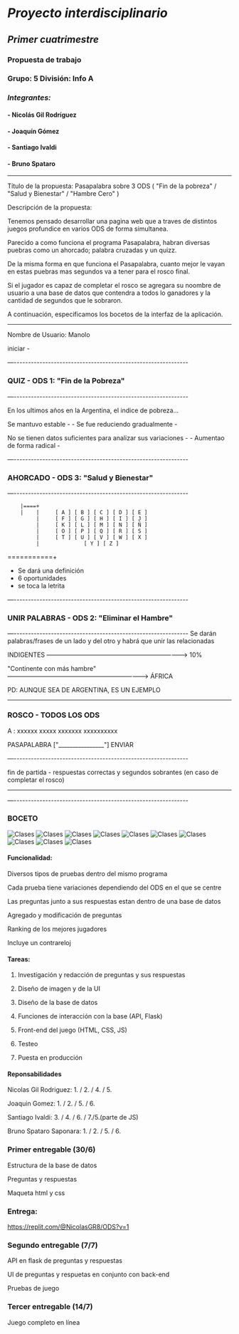 # *Proyecto interdisciplinario*
## *Primer cuatrimestre*
### Propuesta de trabajo
### Grupo: 5   División: Info A
### *Integrantes:*
#### - Nicolás Gil Rodríguez
#### - Joaquín Gómez
#### - Santiago Ivaldi
#### - Bruno Spataro

___

Título de la propuesta:  Pasapalabra sobre 3 ODS ( "Fin de la pobreza" / "Salud y Bienestar" / "Hambre Cero" )


Descripción de la propuesta:

Tenemos pensado desarrollar una pagina web que a traves de distintos juegos profundice en varios ODS de forma simultanea.

Parecido a como funciona el programa Pasapalabra, habran diversas puebras como un ahorcado; palabra cruzadas y un quizz.

De la misma forma en que funciona el Pasapalabra, cuanto mejor le vayan en estas puebras mas segundos va a tener para el rosco final. 

Si el jugador es capaz de completar el rosco se agregara su noombre de usuario a una base de datos que contendra a todos lo ganadores y la cantidad de segundos que le sobraron.

A continuación, especificamos los bocetos de la interfaz de la aplicación.

___

Nombre de Usuario: Manolo


iniciar -  


—-------------------------------------------------------------
### QUIZ - ODS 1: "Fin de la Pobreza"



—-------------------------------------------------------------

En los ultimos años en la Argentina, el indice de pobreza...

Se mantuvo estable - 		- Se fue reduciendo gradualmente - 

No se tienen datos suficientes para analizar sus variaciones - 		- Aumentao de forma radical -


—-------------------------------------------------------------
### AHORCADO - ODS 3: "Salud y Bienestar"


—-------------------------------------------------------------

        |====+
        |    |     [ A ] [ B ] [ C ] [ D ] [ E ]
             |     [ F ] [ G ] [ H ] [ I ] [ J ]
             |     [ K ] [ L ] [ M ] [ N ] [ Ñ ]
             |     [ O ] [ P ] [ Q ] [ R ] [ S ]
             |     [ T ] [ U ] [ V ] [ W ] [ X ]
             |              [ Y ] [ Z ]
  ===========+ 
  * Se dará una definición
* 6 oportunidades
* se toca la letrita

—-------------------------------------------------------------
### UNIR PALABRAS - ODS 2: "Eliminar el Hambre"


—-------------------------------------------------------------
Se darán palabras/frases de un lado y del otro y habrá que unir las relacionadas

  INDIGENTES ———————————————————————> 10% 
  
  "Continente con más hambre" ———————————————————————> ÁFRICA
  
PD: AUNQUE SEA DE ARGENTINA, ES UN EJEMPLO
  _ _ _ _ _ _ _ _ _


### ROSCO - TODOS LOS ODS

A : xxxxxx xxxxx xxxxxxx xxxxxxxxxx

PASAPALABRA      ["________________"] ENVIAR

—-------------------------------------------------------------

fin de partida - respuestas correctas y segundos sobrantes (en caso de completar el rosco)

___

—-------------------------------------------------------------

### BOCETO
<img src="1.Pantalla principal.jpg" alt="Clases"/>
<img src="2.Pantalla del Primer juego.jpg" alt="Clases"/>
<img src="3.El Primer juego.jpg" alt="Clases"/>
<img src="4.Pantalla del Segundo Juego.jpg" alt="Clases"/>
<img src="5.El Segundo Juego.jpg" alt="Clases"/>
<img src="6.Pantalla del Tercer Juego.jpg" alt="Clases"/>
<img src="7.El Tercer Juego.jpg" alt="Clases"/>
<img src="8.Pantalla del Cuarto Juego.jpg" alt="Clases"/>
<img src="9.El Cuarto Juego.jpg" alt="Clases"/>
<img src="10.Tabla de Puntuacion.jpg" alt="Clases"/>


#### Funcionalidad:

Diversos tipos de pruebas dentro del mismo programa

Cada prueba tiene variaciones dependiendo del ODS en el que se centre

Las preguntas junto a sus respuestas estan dentro de una base de datos

Agregado y modificación de preguntas 

Ranking de los mejores jugadores

Incluye un contrareloj


#### Tareas:

1. Investigación y redacción de preguntas y sus respuestas

2. Diseño de imagen y de la UI

3. Diseño de la base de datos 

4. Funciones de interacción con la base (API, Flask) 

5. Front-end del juego (HTML, CSS, JS)

6. Testeo 

7. Puesta en producción


#### Reponsabilidades

Nicolas Gil Rodriguez: 1. / 2. / 4. / 5. 

Joaquin Gomez: 1. / 2. / 5. / 6.

Santiago Ivaldi: 3. / 4. / 6. / 7./5.(parte de JS)

Bruno Spataro Saponara: 1. / 2. / 5. / 6.



### Primer entregable (30/6)

Estructura de la base de datos

Preguntas y respuestas

Maqueta html y css

### Entrega:

https://replit.com/@NicolasGR8/ODS?v=1

### Segundo entregable (7/7)

API en flask de preguntas y respuestas

UI de preguntas y respuetas en conjunto con back-end

Pruebas de juego

### Tercer entregable (14/7)

Juego completo en línea
